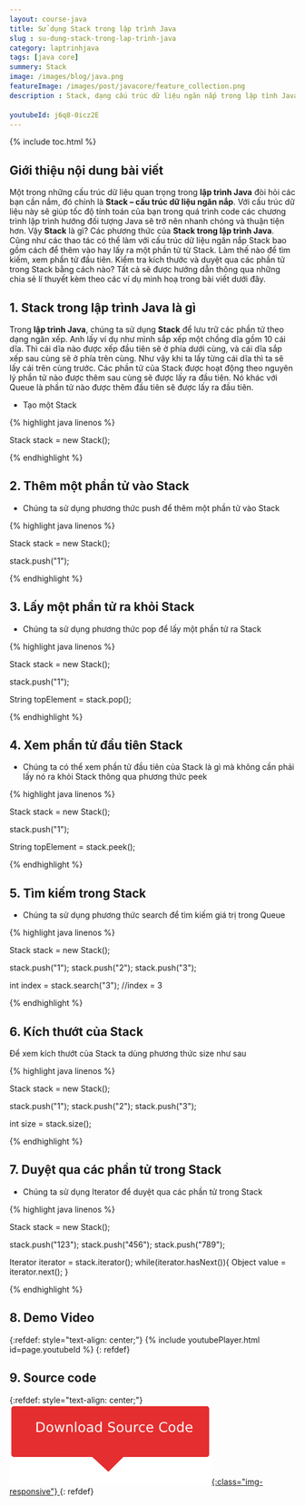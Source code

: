 ```yaml
---
layout: course-java
title: Sử dụng Stack trong lập trình Java
slug : su-dung-stack-trong-lap-trinh-java
category: laptrinhjava
tags: [java core]
summery: Stack
image: /images/blog/java.png
featureImage: /images/post/javacore/feature_collection.png
description : Stack, dạng cấu trúc dữ liệu ngăn nắp trong lập tình Java. Với cấu trúc dữ liệu này sẽ giúp tốc độ tính toán của bạn trong quá trình code các chương trình lập trình hướng đối tượng Java sẽ trở nên nhanh chóng và thuận tiện hơn. Vậy Stack là gì? Các phương thức của Stack trong lập trình Java. Cũng như các thao tác có thể làm với cấu trúc dữ liệu ngăn nắp Stack bao gồm cách để thêm vào hay lấy ra một phần tử từ Stack. Làm thế nào để tìm kiếm, xem phần tử đầu tiên. Kiểm tra kích thước và duyệt qua các phần tử trong Stack bằng cách nào? Tất cả sẽ được hướng dẫn thông qua những chia sẻ lí thuyết kèm theo các ví dụ minh hoạ trong bài viết dưới đây.

youtubeId: j6q8-0icz2E
---
```


{% include toc.html %}

## **Giới thiệu nội dung bài viết**

Một trong những cấu trúc dữ liệu quan trọng trong <b>lập trình Java</b> đòi hỏi các bạn cần nắm, đó chính là <b>Stack – cấu trúc dữ liệu ngăn nắp</b>. Với cấu trúc dữ liệu này sẽ giúp tốc độ tính toán của bạn trong quá trình code các chương trình lập trình hướng đối tượng Java sẽ trở nên nhanh chóng và thuận tiện hơn.
Vậy <b>Stack</b> là gì? Các phương thức của <b>Stack trong lập trình Java</b>. Cũng như các thao tác có thể làm với cấu trúc dữ liệu ngăn nắp Stack bao gồm cách để thêm vào hay lấy ra một phần tử từ Stack. Làm thế nào để tìm kiếm, xem phần tử đầu tiên. Kiểm tra kích thước và duyệt qua các phần tử trong Stack bằng cách nào? Tất cả sẽ được hướng dẫn thông qua những chia sẻ lí thuyết kèm theo các ví dụ minh hoạ trong bài viết dưới đây.


## **1. Stack trong lập trình Java là gì**

Trong <b>lập trình Java</b>, chúng ta sử dụng <b>Stack</b> để lưu trữ các phần tử theo dạng ngăn xếp. Anh lấy ví dụ như mình sắp xếp một chồng dĩa gồm 10 cái dĩa. Thì cái dĩa nào được xếp đầu tiên sẽ ở phía dưới cùng, và cái dĩa sắp xếp sau cùng sẽ ở phía trên cùng. Như vậy khi ta lấy từng cái dĩa thì ta sẽ lấy cái trên cùng trước. Các phần tử của Stack được hoạt động theo nguyên lý phần tử nào được thêm sau cùng sẽ được lấy ra đầu tiên. Nó khác với Queue là phần tử nào được thêm đầu tiên sẽ được lấy ra đầu tiên.

- Tạo một Stack

{% highlight java linenos %}

Stack stack = new Stack();

{% endhighlight %}

## **2. Thêm một phần tử vào Stack**

 - Chúng ta sử dụng phương thức push để thêm một phần tử vào Stack

{% highlight java linenos %}

Stack<String> stack = new Stack<String>();

stack.push("1");

{% endhighlight %}

## **3. Lấy một phần tử ra khỏi Stack**

 - Chúng ta sử dụng phương thức pop để lấy một phần tử ra Stack

{% highlight java linenos %}

Stack<String> stack = new Stack<String>();

stack.push("1");

String topElement = stack.pop();

{% endhighlight %}

## **4. Xem phần tử đầu tiên Stack**

- Chúng ta có thể xem phần tử đầu tiên của Stack là gì mà không cần phải lấy nó ra khỏi Stack thông qua phương thức peek

{% highlight java linenos %}

Stack<String> stack = new Stack<String>();

stack.push("1");

String topElement = stack.peek();

{% endhighlight %}

## **5. Tìm kiếm trong Stack**

- Chúng ta sử dụng phương thức search để tìm kiếm giá trị trong Queue

{% highlight java linenos %}

Stack<String> stack = new Stack<String>();

stack.push("1");
stack.push("2");
stack.push("3");

int index = stack.search("3");     //index = 3

{% endhighlight %}

## **6. Kích thướt của Stack**

Để xem kích thướt của Stack ta dùng phương thức size như sau

{% highlight java linenos %}

Stack<String> stack = new Stack<String>();

stack.push("1");
stack.push("2");
stack.push("3");

int size = stack.size();

{% endhighlight %}

## **7. Duyệt qua các phần tử trong Stack**

- Chúng ta sử dụng Iterator để duyệt qua các phần tử trong Stack

{% highlight java linenos %}

Stack<String> stack = new Stack<String>();

stack.push("123");
stack.push("456");
stack.push("789");

Iterator iterator = stack.iterator();
while(iterator.hasNext()){
    Object value = iterator.next();
}

{% endhighlight %}

## **8. Demo Video**

{:refdef: style="text-align: center;"}
{% include youtubePlayer.html id=page.youtubeId %}
{: refdef}


## **9. Source code**


{:refdef: style="text-align: center;"}
<a href="https://github.com/levunguyen/Java-Stack" target="_blank"> ![Sourcecode ](/images/icon/githubsource.png){:class="img-responsive"} </a>
{: refdef}












